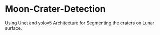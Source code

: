 # Moon-Crater-Detection
Using Unet and yolov5 Architecture for Segmenting the craters on Lunar surface.
